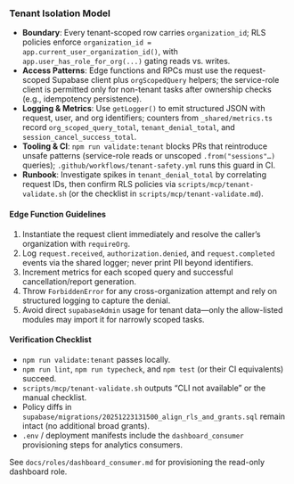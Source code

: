 ### Tenant Isolation Model

- **Boundary**: Every tenant-scoped row carries `organization_id`; RLS policies enforce `organization_id = app.current_user_organization_id()`, with `app.user_has_role_for_org(...)` gating reads vs. writes.  
- **Access Patterns**: Edge functions and RPCs must use the request-scoped Supabase client plus `orgScopedQuery` helpers; the service-role client is permitted only for non-tenant tasks after ownership checks (e.g., idempotency persistence).  
- **Logging & Metrics**: Use `getLogger()` to emit structured JSON with request, user, and org identifiers; counters from `_shared/metrics.ts` record `org_scoped_query_total`, `tenant_denial_total`, and `session_cancel_success_total`.  
- **Tooling & CI**: `npm run validate:tenant` blocks PRs that reintroduce unsafe patterns (service-role reads or unscoped `.from("sessions"…)` queries); `.github/workflows/tenant-safety.yml` runs this guard in CI.  
- **Runbook**: Investigate spikes in `tenant_denial_total` by correlating request IDs, then confirm RLS policies via `scripts/mcp/tenant-validate.sh` (or the checklist in `scripts/mcp/tenant-validate.md`).  

#### Edge Function Guidelines
1. Instantiate the request client immediately and resolve the caller’s organization with `requireOrg`.  
2. Log `request.received`, `authorization.denied`, and `request.completed` events via the shared logger; never print PII beyond identifiers.  
3. Increment metrics for each scoped query and successful cancellation/report generation.  
4. Throw `ForbiddenError` for any cross-organization attempt and rely on structured logging to capture the denial.  
5. Avoid direct `supabaseAdmin` usage for tenant data—only the allow-listed modules may import it for narrowly scoped tasks.  

#### Verification Checklist
- `npm run validate:tenant` passes locally.  
- `npm run lint`, `npm run typecheck`, and `npm test` (or their CI equivalents) succeed.  
- `scripts/mcp/tenant-validate.sh` outputs “CLI not available” or the manual checklist.  
- Policy diffs in `supabase/migrations/20251223131500_align_rls_and_grants.sql` remain intact (no additional broad grants).  
- `.env` / deployment manifests include the `dashboard_consumer` provisioning steps for analytics consumers.  

See `docs/roles/dashboard_consumer.md` for provisioning the read-only dashboard role.  
